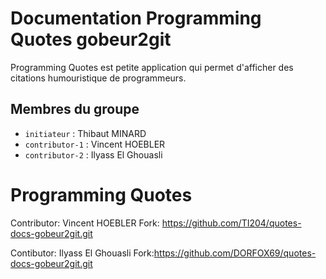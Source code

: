 # Documentation Programming Quotes gobeur2git

Programming Quotes est petite application qui permet d'afficher des citations humouristique de programmeurs. 

## Membres du groupe

- `initiateur` : Thibaut MINARD
- `contributor-1` : Vincent HOEBLER
- `contributor-2` : Ilyass El Ghouasli
# Programming Quotes

Contributor: Vincent HOEBLER
Fork: https://github.com/TI204/quotes-docs-gobeur2git.git

Contibutor: Ilyass El Ghouasli
Fork:https://github.com/DORFOX69/quotes-docs-gobeur2git.git